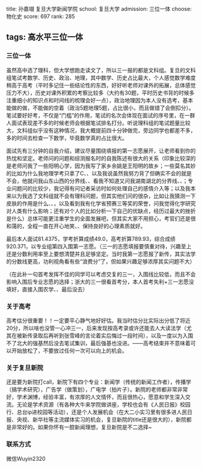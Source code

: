 title: 孙嘉翊 复旦大学新闻学院
school: 复旦大学
admission: 三位一体
choose: 物化史
score: 697
rank: 285

tags: 高水平三位一体
---

### 三位一体

虽然高中选了理科，但大学想跑走读文了，所以三一报的都是文科组。复旦的文科组笔试考数学、历史、政治、地理，其中数学、历史占比最大，个人感觉数学难度稍高于高考（平时多记住一些结论性的东西，好好听老师对课外的拓展，总体感觉压力不大），历史对课外积累的考察比较多（大约有30题，平时历史书背的时候多注重细小的知识点和时间线的梳理会好一点），政治地理因为本人没有选考，基本能做的做，不能做的空着（政治5题地理5题，占比很小，而且做错了会倒扣分）。笔试要好好考，不仅是“门槛”的作用，笔试的名次会体现在面试的序号里，在一群人面试表现差不多的时候老师会根据笔试排名打分。听说理科组的笔试题量比较大，文科组似乎没有这种情况，我大概提前四十分钟做完，旁边同学也都差不多，多的时间去检查一下数学，毕竟数学真的占比很大。

面试先有三分钟的自我介绍，建议尽量围绕填报的第一志愿展开，让老师看到你的热忱和坚定。老师问的问题和综测报名时的自我陈述有很大的关系（印象比较深的是老师问我了一些阳明心学，因为我写了家乡余姚是王阳明的故乡；一些莫名其妙的比如为什么我地理学考只拿了C、、以及我说虽然我努力背了但确实不会的就是不会，他就问我山东山西的分界线、、看我不知道又问我湖南湖北的分界线、、；专业问题问的比较少，我记得有问记者采访时如何处理自己的感情介入等；以及我本来以为我选了文科组就不会有理科问题，但其实他们问的很杂，比如让我猜测一下皮肤的作用是什么、、，以及看到我有化学省预赛三等奖的荣誉，问我觉得化学研究对人类有什么影响；还有对个人的比如分析一下自己的优缺点，经历过最大的挫折是什么）总体可能更注重学生的全面发展吧，但其实大家不用担心，考官们还是很和蔼的，全程一直在开心地笑、、保持良好的心理素质就好。

最后本人面试81.4375，学考折算成绩49.0，高考折算789.93，综合成绩920.371，以专业组第四入围第一志愿。（三一的志愿填报要慎重对待，兴趣至上还是分数利用率至上要想清楚并且足够坚定。当时我第一志愿报了新传，其实法学的分数线更高，功利视角看有些“浪费分”了，但如果兴趣足够浓厚其实问题不大）

（在此补一句首考发挥不佳的同学可以考虑交复的三一，入围线比较低，而且不会影响入围后专业志愿的选择；浙大的三一很看首考分，本人首考失利+三一志愿没填好，直接入围农学、、最后没去）

### 关于高考

高考估分很重要！！一定要平心静气地好好估。我当时估分比实际出分低了将近20分，所以啥也没管一心冲三一，后来发现按高考录或许还能去人大读法学（尤其在被新传录取后再听到张雪峰的言论着实后悔过一段时间），以及一度以为入围不了北大的强基然后没去笔试集训，最后强基也没进。——高考结束并不意味着可以开始放松了，不要放过任何一次可以向上的机会。

### 关于复旦新院

还是要为新院打call，新院下有四个专业：新闻学（传统的新闻工作者），传播学（搞学术研究），广告学（做策划），广电学（拍片子）。新院的老师都非常非常好，学术渊博，经验丰富，有浓厚的人文情怀，而且很热心，愿意和学生深入交流。无论是学术资源（有各种大牛来学院做讲座，学校也会有《人民日报》校园行、总台ip进校园等活动），还是个人发展机会（在大二小实习里有很多进人民日报、央视、新华社等主流媒体实习的机会，复旦新院的title还是很大的），新院都是非常好的。如果你怀有一腔新闻理想，复旦新院是不二选择~

### 联系方式

微信Wuyin2320
